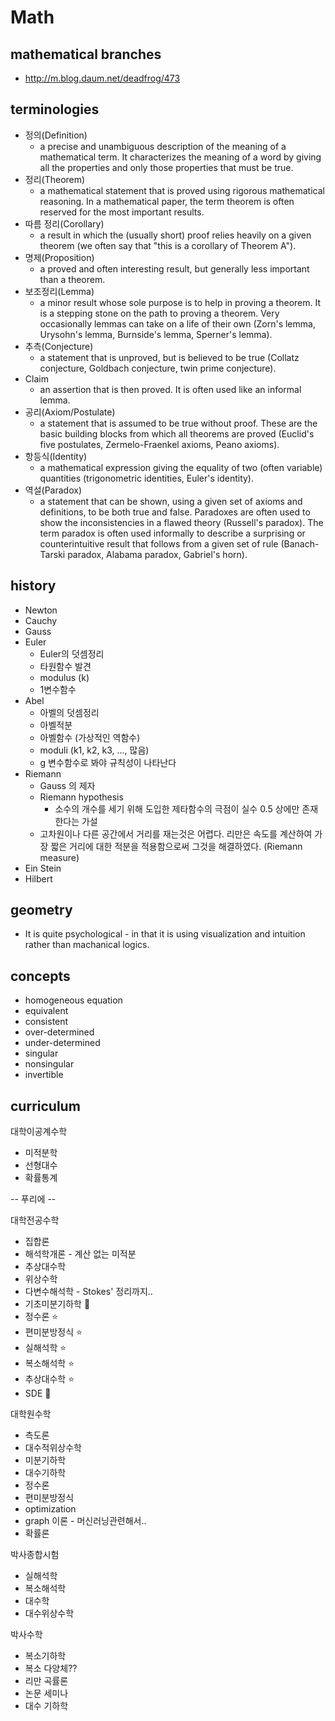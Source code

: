 # Math

## mathematical branches

- http://m.blog.daum.net/deadfrog/473

## terminologies

- 정의(Definition)
  - a precise and unambiguous description of the meaning of a mathematical term.  It characterizes the meaning of a word by giving all the properties and only those properties that must be true.
- 정리(Theorem)
  - a mathematical statement that is proved using rigorous mathematical reasoning.  In a mathematical paper, the term theorem is often reserved for the most important results.
- 따름 정리(Corollary)
  - a result in which the (usually short) proof relies heavily on a given theorem (we often say that "this is a corollary of Theorem A").
- 명제(Proposition)
  - a proved and often interesting result, but generally less important than a theorem.
- 보조정리(Lemma)
  - a minor result whose sole purpose is to help in proving a theorem.  It is a stepping stone on the path to proving a theorem. Very occasionally lemmas can take on a life of their own (Zorn's lemma, Urysohn's lemma, Burnside's lemma, Sperner's lemma).
- 추측(Conjecture)
  - a statement that is unproved, but is believed to be true (Collatz conjecture, Goldbach conjecture, twin prime conjecture).
- Claim
  - an assertion that is then proved.  It is often used like an informal lemma.
- 공리(Axiom/Postulate)
  - a statement that is assumed to be true without proof. These are the basic building blocks from which all theorems are proved (Euclid's five postulates, Zermelo-Fraenkel axioms, Peano axioms).
- 항등식(Identity)
  - a mathematical expression giving the equality of two (often variable) quantities (trigonometric identities, Euler's identity).
- 역설(Paradox)
  - a statement that can be shown, using a given set of axioms and definitions, to be both true and false. Paradoxes are often used to show the inconsistencies in a flawed theory (Russell's paradox).  The term paradox is often used informally to describe a surprising or counterintuitive result that follows from a given set of rule (Banach-Tarski paradox, Alabama paradox, Gabriel's horn).

## history

- Newton
- Cauchy
- Gauss
- Euler
  - Euler의 덧셈정리
  - 타원함수 발견
  - modulus (k)
  - 1변수함수
- Abel
  - 아벨의 덧셈정리
  - 아벨적분
  - 아벨함수 (가상적인 역함수)
  - moduli (k1, k2, k3, ..., 많음)
  - g 변수함수로 봐야 규칙성이 나타난다
- Riemann
  - Gauss 의 제자
  - Riemann hypothesis
    - 소수의 개수를 세기 위해 도입한 제타함수의 극점이 실수 0.5 상에만 존재한다는 가설
  - 고차원이나 다른 공간에서 거리를 재는것은 어렵다. 리만은 속도를 계산하여 가장 짧은 거리에 대한 적분을 적용함으로써 그것을 해결하였다. (Riemann measure)
- Ein Stein
- Hilbert

## geometry

- It is quite psychological - in that it is using visualization and intuition rather than machanical logics.

## concepts

- homogeneous equation
- equivalent
- consistent
- over-determined
- under-determined
- singular
- nonsingular
- invertible


## curriculum

대학이공계수학
- 미적분학
- 선형대수
- 확률통계

-- 푸리에 --

대학전공수학
- 집합론
- 해석학개론 - 계산 없는 미적분
- 추상대수학
- 위상수학
- 다변수해석학 - Stokes' 정리까지..
- 기초미분기하학 🏃
- 정수론 ⭐
- 편미분방정식 ⭐
- 실해석학 ⭐
- 복소해석학 ⭐
- 추상대수학 ⭐
- SDE 🏃

대학원수학

- 측도론
- 대수적위상수학
- 미분기하학
- 대수기하학
- 정수론
- 편미분방정식
- optimization
- graph 이론 - 머신러닝관련해서..
- 확률론

박사종합시험

- 실해석학
- 복소해석학
- 대수학
- 대수위상수학

박사수학

- 복소기하학
- 복소 다양체??
- 리만 곡률론
- 논문 세미나
- 대수 기하학

